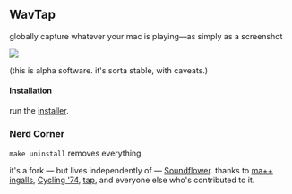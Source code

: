 ## WavTap

globally capture whatever your mac is playing—as simply as a screenshot

![](https://raw.github.com/pje/WavTap/master/screenshot.png)

(this is alpha software. it's sorta stable, with caveats.)

#### Installation

run the [installer](https://github.com/downloads/pje/WavTap/WavTap%200.1.0.pkg).

### Nerd Corner

`make uninstall` removes everything

it's a fork — but lives independently of — [Soundflower](https://github.com/tap/Soundflower). thanks to [ma++ ingalls](http://sfsound.org/matt.html), [Cycling '74](http://cycling74.com), [tap](http://github.com/tap), and everyone else who's contributed to it.
